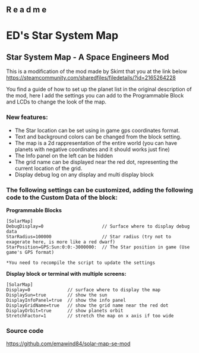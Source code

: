 R e a d m e
-----------

# ED's Star System Map

## Star System Map - A Space Engineers Mod


This is a modification of the mod made by Skimt that you at the link below
https://steamcommunity.com/sharedfiles/filedetails/?id=2165264228

You find a guide of how to set up the planet list in the original description of the mod, here I add the settings you can add to the Programmable Block and LCDs to change the look of the map.

### New features:

- The Star location can be set using in game gps coordinates format.
- Text and background colors can be changed from the block setting.
- The map is a 2d rappresentation of the entire world (you can have planets with negative coordinates and it should works just fine)
- The Info panel on the left can be hidden
- The grid name can be displayed near the red dot, representing the current location of the grid.
- Display debug log on any display and multi display block


### The following settings can be customized, adding the following code to the Custom Data of the block:

**Programmable Blocks**

	[SolarMap]
	DebugDisplay=0                      // Surface where to display debug data
	StarRadius=100000                   // Star radius (try not to exagerate here, is more like a red dwarf)
	StarPosition=GPS:Sun:0:0:-3000000:  // The Star position in game (Use game's GPS format)

	*You need to recompile the script to update the settings


**Display block or terminal with multiple screens:**

	[SolarMap]
	Display=0              // surface where to display the map
	DisplaySun=true        // show the sun
	DisplayInfoPanel=true  // show the info panel
	DisplayGridName=true   // show the grid name near the red dot
	DisplayOrbit=true      // show planets orbit
	StretchFactor=1        // stretch the map on x axis if too wide


### Source code 
https://github.com/emawind84/solar-map-se-mod